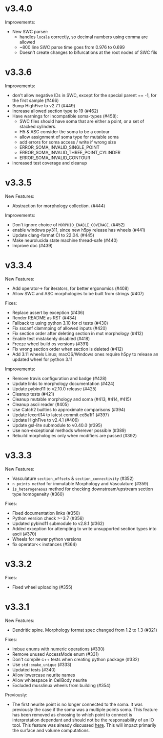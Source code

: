 v3.4.0
======
Improvements:
* New SWC parser:
    * handles `locale` correctly, so decimal numbers using comma are allowed
    * ~800 line SWC parse time goes from 0.976 to 0.699
    * Doesn't create changes to bifurcations at the root nodes of SWC fils

v3.3.6
======
Improvements:
* don't allow negative IDs in SWC, except for the special parent == -1, for the first sample (#466)
* Bump HighFive to v2.7.1 (#449)
* Increase allowed section type to 19 (#462)
* Have warnings for incompatible soma-types (#458):
    * SWC files should have soma that are either a point, or a set of stacked cylinders.
    * H5 & ASC consider the soma to be a contour
    * allow assignment of soma type for mutable soma
    * add errors for soma access / write if wrong size
     - ERROR_SOMA_INVALID_SINGLE_POINT
     - ERROR_SOMA_INVALID_THREE_POINT_CYLINDER
     - ERROR_SOMA_INVALID_CONTOUR
* increased test coverage and cleanup

v3.3.5
======
New Features:
* Abstraction for morphology collection. (#444)

Improvements:
* Don't ignore choice of `MORPHIO_ENABLE_COVERAGE`. (#452)
* enable windows py311, since new h5py release has wheels (#441)
* Update clang-format CI to 22.04. (#445)
* Make neurolucida state machine thread-safe (#440)
* Improve doc (#439)

v3.3.4
======

New Features:
* Add operator-> for iterators, for better ergonomics (#408)
* Allow SWC and ASC morphologies to be built from strings (#407)

Fixes:
* Replace assert by exception (#436)
* Render README as RST (#434)
* Fallback to using python 3.10 for ci tests (#430)
* Fix sscanf clammping of allowed inputs (#420)
* Fix section order after deleting section in mut morphology (#412)
* Enable test mistakenly disabled (#418)
* Freeze wheel build os versions (#391)
* Fix wrong section order when section is deleted (#412)
* Add 3.11 wheels Linux; macOS/Windows ones require h5py to release an updated wheel for python 3.11

Improvements:
* Remove travis configuration and badge (#428)
* Update links to morphology documentation (#424)
* Update pybind11 to v2.10.0 release (#425)
* Cleanup tests (#421)
* Cleanup mutable morphology and soma (#413, #414, #415)
* Cleanup ascii reader (#405)
* Use Catch2 builtins to approximate comparisons (#394)
* Update lexertl14 to latest commit cd5a1f1 (#397)
* Update HighFive to v2.4.1 (#406)
* Update gsl-lite submodule to v0.40.0 (#395)
* Use non-exceptional methods wherever possible (#389)
* Rebuild morphologies only when modifiers are passed (#392)


v3.3.3
======

New Features:
* Vasculature `section_offsets` & `section_connectivity` (#352)
* `n_points method` for immutable Morphology and Vasculature (#359)
* `is_heterogeneous` method for checking downstream/upstream section type homogeneity (#360)

Fixes:
* Fixed documentation links (#350)
* Python version check >=3.7 (#356)
* Updated pybind11 submodule to v2.8.1 (#362)
* Added exception for attempting to write unsupported section types into ascii (#370)
* Wheels for newer python versions
* fix operator<< instances (#364)

v3.3.2
======

Fixes:
* Fixed wheel uploading (#355)

v3.3.1
======

New Features:
* Dendritic spine. Morphology format spec changed from 1.2 to 1.3 (#321)

Fixes:
* Imbue enums with numeric operations (#330)
* Remove unused AccessMode enum (#331)
* Don't compile c++ tests when creating python package (#332)
* Use `std::make_unique` (#333)
* Updated tests (#340)
* Allow lowercase neurite names
* Allow whitespace in CellBody neurite
* Excluded musslinux wheels from building (#354)

Previously:
* The first neurite point is no longer connected to the soma. It was previously
  the case if the soma was a multiple points soma. This feature has been
  removed as choosing to which point to connect is interpretation dependant and
  should not be the responsability of an IO tool. This feature was already
  discussed [here](https://github.com/BlueBrain/Brion/pull/94#issuecomment-248010437).
  This will impact primarily the surface and volume computations.
